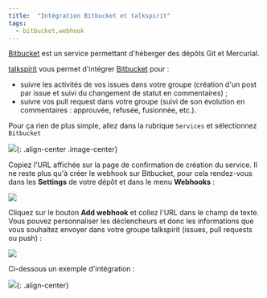 ```yaml
---
title:  "Intégration Bitbucket et talkspirit"
tags:
  - bitbucket,webhook
---
```


[Bitbucket][bitbucket] est un service permettant d'héberger des dépôts Git et 
Mercurial. 

[talkspirit][talkspirit] vous permet d'intégrer [Bitbucket][bitbucket] pour :

* suivre les activités de vos issues dans votre groupe (création d'un post par 
  issue et suivi du changement de statut en commentaires) ;
* suivre vos pull request dans votre groupe (suivi de son évolution en 
  commentaires : approuvée, refusée, fusionnée, etc.).

Pour ça rien de plus simple, allez dans la rubrique `Services` et sélectionnez 
`Bitbucket`

![](/images/posts/bitbucket-configuration.png){: .align-center .image-center}

Copiez l'URL affichée sur la page de confirmation de création du service. Il ne 
reste plus qu'à créer le webhook sur Bitbucket, pour cela rendez-vous dans les 
**Settings** de votre dépôt et dans le menu **Webhooks** :

![](/images/posts/bitbucket-webhook-1.png)

Cliquez sur le bouton **Add webhook** et collez l'URL dans le champ de texte.
Vous pouvez personnaliser les déclencheurs et donc les informations que vous 
souhaitez envoyer dans votre groupe talkspirit (issues, pull requests ou push) :

![](/images/posts/bitbucket-webhook-2.png)

Ci-dessous un exemple d'intégration :

![](/images/posts/bitbucket-post.png){: .align-center}

[bitbucket]: https://bitbucket.org/
[talkspirit]: https://www.talkspirit.com/

